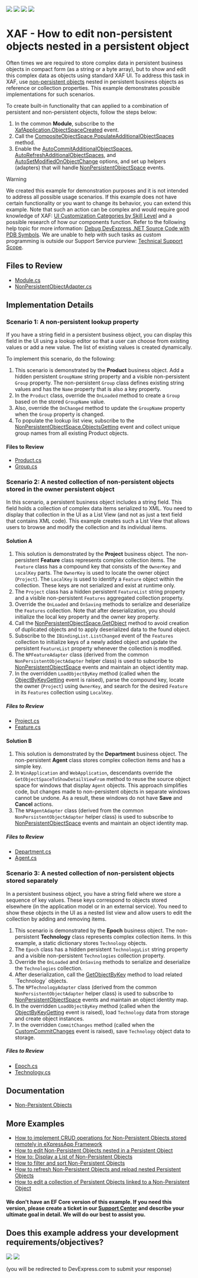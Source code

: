 <!-- default badges list -->
![](https://img.shields.io/endpoint?url=https://codecentral.devexpress.com/api/v1/VersionRange/278218156/22.2.4%2B)
[![](https://img.shields.io/badge/Open_in_DevExpress_Support_Center-FF7200?style=flat-square&logo=DevExpress&logoColor=white)](https://supportcenter.devexpress.com/ticket/details/T919644)
[![](https://img.shields.io/badge/📖_How_to_use_DevExpress_Examples-e9f6fc?style=flat-square)](https://docs.devexpress.com/GeneralInformation/403183)
[![](https://img.shields.io/badge/💬_Leave_Feedback-feecdd?style=flat-square)](#does-this-example-address-your-development-requirementsobjectives)
<!-- default badges end -->

# XAF - How to edit non-persistent objects nested in a persistent object

Often times we are required to store complex data in persistent business objects in compact form (as a string or a byte array), but to show and edit this complex data as objects using standard XAF UI. To address this task in XAF, use [non\-persistent objects](https://docs.devexpress.com/eXpressAppFramework/116516/concepts/business-model-design/non-persistent-objects) nested in persistent business objects as reference or collection properties. This example demonstrates possible implementations for such scenarios.

To create built-in functionality that can applied to a combination of persistent and non-persistent objects, follow the steps below: 

1. In the common **Module**, subscribe to the [XafApplication\.ObjectSpaceCreated](https://docs.devexpress.com/eXpressAppFramework/DevExpress.ExpressApp.XafApplication.ObjectSpaceCreated) event.
2. Call the [CompositeObjectSpace\.PopulateAdditionalObjectSpaces](https://docs.devexpress.com/eXpressAppFramework/DevExpress.ExpressApp.CompositeObjectSpace.PopulateAdditionalObjectSpaces.overloads?p=net6) method.
3. Enable the [AutoCommitAdditionalObjectSpaces](https://docs.devexpress.com/eXpressAppFramework/DevExpress.ExpressApp.CompositeObjectSpace.AutoCommitAdditionalObjectSpaces?p=net6), [AutoRefreshAdditionalObjectSpaces](https://docs.devexpress.com/eXpressAppFramework/DevExpress.ExpressApp.CompositeObjectSpace.AutoRefreshAdditionalObjectSpaces?p=net6), and [AutoSetModifiedOnObjectChange](https://docs.devexpress.com/eXpressAppFramework/DevExpress.ExpressApp.NonPersistentObjectSpace.AutoSetModifiedOnObjectChange) options, and set up helpers (adapters) that will handle [NonPersistentObjectSpace](https://docs.devexpress.com/eXpressAppFramework/DevExpress.ExpressApp.NonPersistentObjectSpace) events.

> [!WARNING]
> We created this example for demonstration purposes and it is not intended to address all possible usage scenarios.
> If this example does not have certain functionality or you want to change its behavior, you can extend this example. Note that such an action can be complex and would require good knowledge of XAF: [UI Customization Categories by Skill Level](https://www.devexpress.com/products/net/application_framework/xaf-considerations-for-newcomers.xml#ui-customization-categories) and a possible research of how our components function. Refer to the following help topic for more information: [Debug DevExpress .NET Source Code with PDB Symbols](https://docs.devexpress.com/GeneralInformation/403656/support-debug-troubleshooting/debug-controls-with-debug-symbols).
> We are unable to help with such tasks as custom programming is outside our Support Service purview: [Technical Support Scope](https://www.devexpress.com/products/net/application_framework/xaf-considerations-for-newcomers.xml#support).

## Files to Review

- [Module.cs](./CS/XPO/NonPersistentDemo/NonPersistentDemo.Module/Module.cs)
- [NonPersistentObjectAdapter.cs](./CS/XPO/NonPersistentDemo/NonPersistentDemo.Module/BusinessObjects/NonPersistentObjectAdapter.cs)

## Implementation Details

### Scenario 1: A non-persistent lookup property

If you have a string field in a persistent business object, you can display this field in the UI using a lookup editor so that a user can choose from existing values or add a new value. The list of existing values is created dynamically.

To implement this scenario, do the following:

1. This scenario is demonstrated by the **Product** business object. Add a hidden persistent `GroupName` string property and a visible non-persistent `Group` property. The non-persistent `Group` class defines existing string values and has the `Name` property that is also a key property.
2. In the `Product` class, override the `OnLoaded` method to create a `Group` based on the stored `GroupName` value.
3. Also, override the `OnChanged` method to update the `GroupName` property when the `Group` property is changed.
4. To populate the lookup list view, subscribe to the [NonPersistentObjectSpace\.ObjectsGetting](https://docs.devexpress.com/eXpressAppFramework/DevExpress.ExpressApp.NonPersistentObjectSpace.ObjectsGetting) event and collect unique group names from all existing Product objects.

#### Files to Review

* [Product.cs](./CS/XPO/NonPersistentDemo/NonPersistentDemo.Module/BusinessObjects/LookupWithCustomSource/Product.cs)
* [Group.cs](./CS/XPO/NonPersistentDemo/NonPersistentDemo.Module/BusinessObjects/LookupWithCustomSource/Group.cs)


### Scenario 2: A nested collection of non-persistent objects stored in the owner persistent object

In this scenario, a persistent business object includes a string field. This field holds a collection of complex data items serialized to XML. You need to display that collection in the UI as a List View (and not as just a text field that contains XML code). This example creates such a List View that allows users to browse and modify the collection and its individual items.

#### Solution A

1. This solution is demonstrated by the **Project** business object. The non-persistent **Feature** class represents complex collection items. The `Feature` class has a compound key that consists of the `OwnerKey` and `LocalKey` parts. The `OwnerKey` is used to locate the owner object (`Project`). The `LocalKey` is used to identify a `Feature` object within the collection. These keys are not serialized and exist at runtime only.
2. The `Project` class has a hidden persistent `FeatureList` string property and a visible non-persistent `Features` aggregated collection property.
3. Override the `OnLoaded` and `OnSaving` methods to serialize and deserialize the `Features` collection. Note that after deserialization, you should initialize the local key property and the owner key property.
4. Call the [NonPersistentObjectSpace\.GetObject](https://docs.devexpress.com/eXpressAppFramework/DevExpress.ExpressApp.NonPersistentObjectSpace.GetObject(System.Object)) method to avoid creation of duplicated objects and to apply deserialized data to the found object.
5. Subscribe to the `IBindingList.ListChanged` event of the `Features` collection to initialize keys of a newly added object and update the persistent `FeatureList` property whenever the collection is modified.
6. The `NPFeatureAdapter` class (derived from the common `NonPersistentObjectAdapter` helper class) is used to subscribe to [NonPersistentObjectSpace](https://docs.devexpress.com/eXpressAppFramework/DevExpress.ExpressApp.NonPersistentObjectSpace) events and maintain an object identity map.
7. In the overridden `LoadObjectByKey` method (called when the [ObjectByKeyGetting](https://docs.devexpress.com/eXpressAppFramework/DevExpress.ExpressApp.NonPersistentObjectSpace.ObjectByKeyGetting) event is raised), parse the compound key, locate the owner (`Project`) using `OwnerKey`, and search for the desired `Feature` in its `Features` collection using `LocalKey`.

##### Files to Review

* [Project.cs](./CS/XPO/NonPersistentDemo/NonPersistentDemo.Module/BusinessObjects/CollectionComplete/Project.cs)
* [Feature.cs](./CS/XPO/NonPersistentDemo/NonPersistentDemo.Module/BusinessObjects/CollectionComplete/Feature.cs)

#### Solution B

1. This solution is demonstrated by the **Department** business object. The non-persistent **Agent** class stores complex collection items and has a simple key.
2. In `WinApplication` and `WebApplication`, descendants override the `GetObjectSpaceToShowDetailViewFrom` method to reuse the source object space for windows that display `Agent` objects. This approach simplifies code, but changes made to non-persistent objects in separate windows cannot be undone. As a result, these windows do not have **Save** and **Cancel** actions.
3. The `NPAgentAdapter` class (derived from the common `NonPersistentObjectAdapter` helper class) is used to subscribe to [NonPersistentObjectSpace](https://docs.devexpress.com/eXpressAppFramework/DevExpress.ExpressApp.NonPersistentObjectSpace) events and maintain an object identity map.

##### Files to Review

* [Department.cs](./CS/XPO/NonPersistentDemo/NonPersistentDemo.Module/BusinessObjects/CollectionInSameSpace/Department.cs)
* [Agent.cs](./CS/XPO/NonPersistentDemo/NonPersistentDemo.Module/BusinessObjects/CollectionInSameSpace/Agent.cs)


### Scenario 3: A nested collection of non-persistent objects stored separately

In a persistent business object, you have a string field where we store a sequence of key values. These keys correspond to objects stored elsewhere (in the application model or in an external service). You need to show these objects in the UI as a nested list view and allow users to edit the collection by adding and removing items.

1. This scenario is demonstrated by the **Epoch** business object. The non-persistent **Technology** class represents complex collection items. In this example, a static dictionary stores `Technology` objects.
2. The `Epoch` class has a hidden persistent `TechnologyList` string property and a visible non-persistent `Technologies` collection property.
3. Override the `OnLoaded` and `OnSaving` methods to serialize and deserialize the `Technologies` collection.
4. After deserialization, call the [GetObjectByKey](https://docs.devexpress.com/eXpressAppFramework/DevExpress.ExpressApp.BaseObjectSpace.GetObjectByKey--1(System.Object)) method to load related `Technology` objects.
5. The `NPTechnologyAdapter` class (derived from the common `NonPersistentObjectAdapter` helper class) is used to subscribe to [NonPersistentObjectSpace](https://docs.devexpress.com/eXpressAppFramework/DevExpress.ExpressApp.NonPersistentObjectSpace) events and maintain an object identity map.
6. In the overridden `LoadObjectByKey` method (called when the [ObjectByKeyGetting](https://docs.devexpress.com/eXpressAppFramework/DevExpress.ExpressApp.NonPersistentObjectSpace.ObjectByKeyGetting) event is raised), load `Technology` data from storage and create object instances.
7. In the overridden `CommitChanges` method (called when the [CustomCommitChanges](https://docs.devexpress.com/eXpressAppFramework/DevExpress.ExpressApp.BaseObjectSpace.CustomCommitChanges) event is raised), save `Technology` object data to storage.

##### Files to Review 

* [Epoch.cs](./CS/XPO/NonPersistentDemo/NonPersistentDemo.Module/BusinessObjects/CollectionStoredSeparately/Epoch.cs)
* [Technology.cs](./CS/XPO/NonPersistentDemo/NonPersistentDemo.Module/BusinessObjects/CollectionStoredSeparately/Technology.cs)

## Documentation

- [Non-Persistent Objects](https://docs.devexpress.com/eXpressAppFramework/116516/business-model-design-orm/non-persistent-objects)


## More Examples

- [How to implement CRUD operations for Non-Persistent Objects stored remotely in eXpressApp Framework](https://github.com/DevExpress-Examples/XAF_Non-Persistent-Objects-Editing-Demo)
- [How to edit Non-Persistent Objects nested in a Persistent Object](https://github.com/DevExpress-Examples/XAF_Non-Persistent-Objects-Nested-In-Persistent-Objects-Demo)
- [How to: Display a List of Non-Persistent Objects](https://github.com/DevExpress-Examples/XAF_how-to-display-a-list-of-non-persistent-objects-e980)
- [How to filter and sort Non-Persistent Objects](https://github.com/DevExpress-Examples/XAF_Non-Persistent-Objects-Filtering-Demo)
- [How to refresh Non-Persistent Objects and reload nested Persistent Objects](https://github.com/DevExpress-Examples/XAF_Non-Persistent-Objects-Reloading-Demo)
- [How to edit a collection of Persistent Objects linked to a Non-Persistent Object](https://github.com/DevExpress-Examples/XAF_Non-Persistent-Objects-Edit-Linked-Persistent-Objects-Demo)


#### We don't have an EF Core version of this example. If you need this version, please create a ticket in our [Support Center](https://supportcenter.devexpress.com/ticket/list?preset=mytickets) and describe your ultimate goal in detail. We will do our best to assist you.
<!-- feedback -->
## Does this example address your development requirements/objectives?

[<img src="https://www.devexpress.com/support/examples/i/yes-button.svg"/>](https://www.devexpress.com/support/examples/survey.xml?utm_source=github&utm_campaign=XAF_Non-Persistent-Objects-Nested-In-Persistent-Objects-Demo&~~~was_helpful=yes) [<img src="https://www.devexpress.com/support/examples/i/no-button.svg"/>](https://www.devexpress.com/support/examples/survey.xml?utm_source=github&utm_campaign=XAF_Non-Persistent-Objects-Nested-In-Persistent-Objects-Demo&~~~was_helpful=no)

(you will be redirected to DevExpress.com to submit your response)
<!-- feedback end -->

